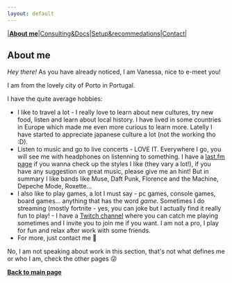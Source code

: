 ```yaml
---
layout: default
---
```

|[**About me**](./about_me.html)|[Consulting&Docs](./certs.html)|[Setup&recommedations](./recommend.html)|[Contact](./contact.html)|
## About me

_Hey there!_
As you have already noticed, I am Vanessa, nice to e-meet you!

I am from the lovely city of Porto in Portugal.

I have the quite average hobbies: 
* I like to travel a lot - I really love to learn about new cultures, try new food, listen and learn about local history. I have lived in some countries in Europe which made me even more curious to learn more. Latelly I have started to appreciate japanese culture a lot (not the working tho :D). 
* Listen to music and go to live concerts - LOVE IT. Everywhere I go, you will see me with headphones on listenning to something. I have a [last.fm page]( https://www.last.fm/user/vanessaandreia) if you wanna check up the styles I like (they vary a lot!), if you have any suggestion on great music, please give me an hint! But in summary I like bands like Muse, Daft Punk, Florence and the Machine, Depeche Mode, Roxette...
* I also like to play games, a lot I must say - pc games, console games, board games... anything that has the word _game_. Sometimes I do streaming (mostly fortnite - yes, you can joke but I actually find it really fun to play! - I have a [Twitch channel](https://www.twitch.tv/razorlight17) where you can catch me playing sometimes and I invite you to join me if you want. I am not a pro, I play for fun and relax after work with some friends.
* For more, just contact me 🙂

No, I am not speaking about work in this section, that's not what defines me or who I am, check the other pages 😜




[**Back to main page**](./)
